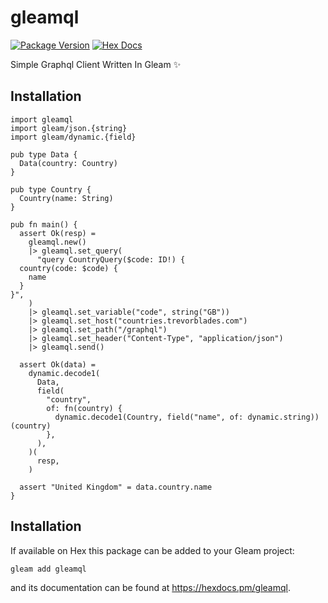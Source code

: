 # gleamql

[![Package Version](https://img.shields.io/hexpm/v/gleamql)](https://hex.pm/packages/gleamql)
[![Hex Docs](https://img.shields.io/badge/hex-docs-ffaff3)](https://hexdocs.pm/gleamql/)

Simple Graphql Client Written In Gleam ✨

## Installation

```gleam
import gleamql
import gleam/json.{string}
import gleam/dynamic.{field}

pub type Data {
  Data(country: Country)
}

pub type Country {
  Country(name: String)
}

pub fn main() {
  assert Ok(resp) =
    gleamql.new()
    |> gleamql.set_query(
      "query CountryQuery($code: ID!) {
  country(code: $code) {
    name
  }
}",
    )
    |> gleamql.set_variable("code", string("GB"))
    |> gleamql.set_host("countries.trevorblades.com")
    |> gleamql.set_path("/graphql")
    |> gleamql.set_header("Content-Type", "application/json")
    |> gleamql.send()

  assert Ok(data) =
    dynamic.decode1(
      Data,
      field(
        "country",
        of: fn(country) {
          dynamic.decode1(Country, field("name", of: dynamic.string))(country)
        },
      ),
    )(
      resp,
    )

  assert "United Kingdom" = data.country.name
}
```

## Installation

If available on Hex this package can be added to your Gleam project:

```sh
gleam add gleamql
```

and its documentation can be found at <https://hexdocs.pm/gleamql>.
